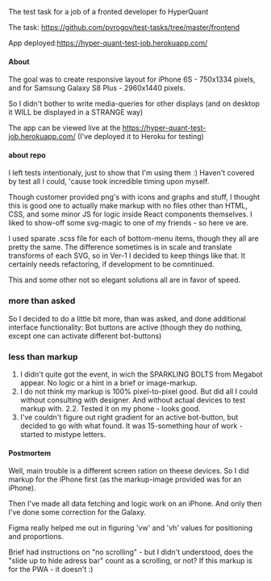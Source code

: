 The test task for a job of a fronted developer fo HyperQuant

The task: https://github.com/pvrogov/test-tasks/tree/master/frontend

App deployed:https://hyper-quant-test-job.herokuapp.com/

#### About

The goal was to create responsive layout for  iPhone 6S - 750x1334 pixels, and for Samsung Galaxy S8 Plus - 2960x1440 pixels.

So I didn't bother to write media-queries for other displays (and on desktop it WILL be displayed in a STRANGE way)

The app can be viewed live at the https://hyper-quant-test-job.herokuapp.com/ (I've deployed it to Heroku for testing)

#### about repo
I left tests intentionaly, just to show that I'm using them :) Haven't covered by test all I could, 'cause took incredible timing upon myself.

Though customer provided png's with icons and graphs and stuff, I thought this is good one to actually make markup with no files other than HTML, CSS, and some minor JS for logic inside React components themselves. I liked to show-off some svg-magic to one of my friends - so here ve are. 

I used sparate .scss file for each of bottom-menu items, though they all are pretty the same. The difference sometimes is in scale and translate transforms of each SVG, so in Ver-1 I decided to keep things like that. It certainly needs refactoring, if development to be comntinued.

This and some other not so elegant solutions all are in favor of speed. 

### more than asked
So I decided to do a little bit more, than was asked, and done additional interface functionality:
Bot buttons are active (though they do nothing, except one can activate different bot-buttons)


### less than markup
1. I didn't quite got the event, in wich the SPARKLING BOLTS from Megabot appear. No logic or a hint in a brief or image-markup.
2. I do not think my markup is 100% pixel-to-pixel good. But did all I could without consulting with designer. And without actual devices to test markup with.
2.2. Tested it on my phone - looks good.
3. I've couldn't figure out right gradient for an active bot-button, but decided to go with what found. It was 15-something hour of work - started to mistype letters.


#### Postmortem

Well, main trouble is a different screen ration on theese devices. So I did markup for the iPhone first (as the markup-image provided was for an iPhone).

Then I've made all data fetching and logic work on an iPhone. And only then I've done some correction for the Galaxy. 

Figma really helped me out in figuring 'vw' and 'vh' values for positioning and proportions.

Brief had instructions on "no scrolling" - but I didn't understood, does the "slide up to hide adress bar" count as a scrolling, or not? If this markup is for the PWA - it doesn't :)
 
